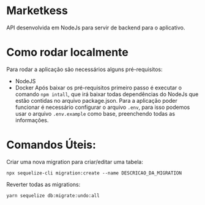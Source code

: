 # Marketkess
API desenvolvida em NodeJs para servir de backend para o aplicativo.

# Como rodar localmente
 
Para rodar a aplicação são necessários alguns pré-requisitos:
- NodeJS
- Docker
Após baixar os pré-requisitos primeiro passo é executar o comando ```npm intall```, que irá baixar todas dependências do NodeJs que estão contidas no arquivo package.json.
Para a aplicação poder funcionar é necessário configurar o arquivo ```.env```, para isso podemos usar o arquivo ```.env.example``` como base, preenchendo todas as informações.

# Comandos Úteis:

Criar uma nova migration para criar/editar uma tabela:
```
npx sequelize-cli migration:create --name DESCRICAO_DA_MIGRATION
```
Reverter todas as migrations:
```
yarn sequelize db:migrate:undo:all
```